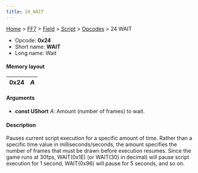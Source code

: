 ```yaml
---
title: 24_WAIT
---
```


[Home](../../../../Main_Page.md) > [FF7](../../../../FF7.md) > [Field](../../../Field.md) > [Script](../../Script.md) > [Opcodes](../Opcodes.md) > 24 WAIT

-   Opcode: **0x24**
-   Short name: **WAIT**
-   Long name: Wait

#### Memory layout

| 0x24 | *A* |
|------|-----|

#### Arguments

-   **const UShort** *A*: Amount (number of frames) to wait.

#### Description

Pauses current script execution for a specific amount of time. Rather than a specific time value in milliseconds/seconds, the amount specifies the number of frames that must be drawn before execution resumes. Since the game runs at 30fps, WAIT(0x1E) (or WAIT(30) in decimal) will pause script execution for 1 second, WAIT(0x96) will pause for 5 seconds, and so on.
